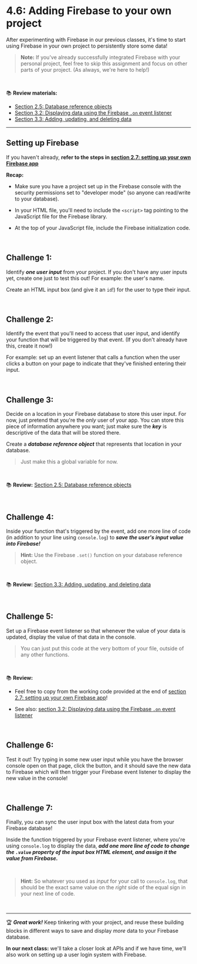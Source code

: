 # 4.6: Adding Firebase to your own project

After experimenting with Firebase in our previous classes, it's time to start using Firebase in your own project to persistently store some data! 

  > **Note:** If you've already successfully integrated Firebase with your personal project, feel free to skip this assignment and focus on other parts of your project. (As always, we're here to help!)

<br/>

:books: **Review materials:**

  - [Section 2.5: Database reference objects](https://github.com/LearnTeachCode/intro-javascript-class/blob/may-2018-int/week-2/2-5-firebase-reference-objects.md)
  - [Section 3.2: Displaying data using the Firebase `.on` event listener](https://github.com/LearnTeachCode/intro-javascript-class/blob/may-2018-int/week-3/3-2-firebase-event-listener.md)
  - [Section 3.3: Adding, updating, and deleting data](https://github.com/LearnTeachCode/intro-javascript-class/blob/may-2018-int/week-3/3-3-firebase-set-remove.md)

<hr/>

## Setting up Firebase

If you haven't already, **refer to the steps in [section 2.7: setting up your own Firebase app](https://github.com/LearnTeachCode/intro-javascript-class/blob/may-2018-int/week-2/2-7-firebase-setup.md)**

**Recap:**

  - Make sure you have a project set up in the Firebase console with the security permissions set to "developer mode" (so anyone can read/write to your database).
  
  - In your HTML file, you'll need to include the `<script>` tag pointing to the JavaScript file for the Firebase library.
  
  - At the top of your JavaScript file, include the Firebase initialization code.

<br/>

## Challenge 1:

Identify ***one user input*** from your project. If you don't have any user inputs yet, create one just to test this out! For example: the user's name.

Create an HTML input box (and give it an `id`!) for the user to type their input.

<br/>

## Challenge 2:

Identify the event that you'll need to access that user input, and identify your function that will be triggered by that event. (If you don't already have this, create it now!)

For example: set up an event listener that calls a function when the user clicks a button on your page to indicate that they've finished entering their input.

<br/>

## Challenge 3:

Decide on a location in your Firebase database to store this user input. For now, just pretend that you're the *only* user of your app. You can store this piece of information anywhere you want; just make sure the ***key*** is descriptive of the data that will be stored there.

Create a ***database reference object*** that represents that location in your database. 

  > Just make this a global variable for now.

<br/>

:books: **Review:** [Section 2.5: Database reference objects](https://github.com/LearnTeachCode/intro-javascript-class/blob/may-2018-int/week-2/2-5-firebase-reference-objects.md)

<br/>

## Challenge 4:

Inside your function that's triggered by the event, add one more line of code (in addition to your line using `console.log`) to ***save the user's input value into Firebase!***

  > **Hint:** Use the Firebase `.set()` function on your database reference object.

<br/>

:books: **Review:** [Section 3.3: Adding, updating, and deleting data](https://github.com/LearnTeachCode/intro-javascript-class/blob/may-2018-int/week-3/3-3-firebase-set-remove.md)

<br/>

## Challenge 5:

Set up a Firebase event listener so that whenever the value of your data is updated, display the value of that data in the console.

  > You can just put this code at the very bottom of your file, outside of any other functions.

<br/>

:books: **Review:**
  - Feel free to copy from the working code provided at the end of [section 2.7: setting up your own Firebase app](https://github.com/LearnTeachCode/intro-javascript-class/blob/may-2018-int/week-2/2-7-firebase-setup.md)!
  
  - See also: [section 3.2: Displaying data using the Firebase `.on` event listener](https://github.com/LearnTeachCode/intro-javascript-class/blob/may-2018-int/week-3/3-2-firebase-event-listener.md)

<br/>

## Challenge 6:

Test it out! Try typing in some new user input while you have the browser console open on that page, click the button, and it should save the new data to Firebase which will then trigger your Firebase event listener to display the new value in the console!

<br/>

## Challenge 7:

Finally, you can sync the user input box with the latest data from your Firebase database! 

Inside the function triggered by your Firebase event listener, where you're using `console.log` to display the data, ***add one more line of code to change the `.value` property of the input box HTML element, and assign it the value from Firebase.***

<br/>

  > **Hint:** So whatever you used as *input* for your call to `console.log`, that should be the exact same value on the *right* side of the equal sign in your next line of code.

<br/>
<hr/>

:trophy: ***Great work!*** Keep tinkering with your project, and reuse these building blocks in different ways to save and display *more* data to your Firebase database.

**In our next class:** we'll take a closer look at APIs and if we have time, we'll also work on setting up a user login system with Firebase.
